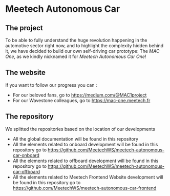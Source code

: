 # Meetech Autonomous Car
## The project
To be able to fully understand the huge revolution happening in the automotive sector right now, and to highlight the complexity hidden behind it, we have decided to build our own self-driving car prototype:
The *MAC One*, as we kindly nicknamed it for *Meetech Autonomous Car One*! 
## The website
If you want to follow our progress you can :
* For our beloved fans, go to https://medium.com/@MAC1project
* For our Wavestone colleagues, go to https://mac-one.meetech.fr
## The repository
We splitted the repositories based on the location of our developments
* All the global documentation will be found in this repository
* All the elements related to onboard development will be found in this repository go to https://github.com/MeetechWS/meetech-autonomous-car-onboard
* All the elements related to offboard development will be found in this repository go to https://github.com/MeetechWS/meetech-autonomous-car-offboard
* All the elements related to Meetech Frontend Website development will be found in this repository go to https://github.com/MeetechWS/meetech-autonomous-car-frontend
